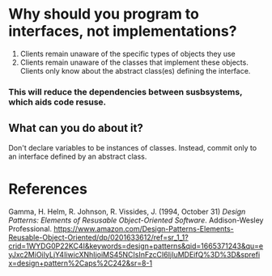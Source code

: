 # Why should you program to interfaces, not implementations? 

1. Clients remain unaware of the specific types of objects they use  
2. Clients remain unaware of the classes that implement these objects. Clients only 
   know about the abstract class(es) defining the interface. 

### This will reduce the dependencies between susbsystems, which aids code resuse.

## What can you do about it? 
Don't declare variables to be instances of classes. Instead, 
commit only to an interface defined by an abstract class. 

# References  
Gamma, H. Helm, R. Johnson, R. Vissides, J. (1994, October 31) *Design Patterns: Elements of Resusable Object-Oriented Software*. Addison-Wesley Professional. <https://www.amazon.com/Design-Patterns-Elements-Reusable-Object-Oriented/dp/0201633612/ref=sr_1_1?crid=1WYDG0P22KC4I&keywords=design+patterns&qid=1665371243&qu=eyJxc2MiOiIyLjY4IiwicXNhIjoiMS45NCIsInFzcCI6IjIuMDEifQ%3D%3D&sprefix=design+pattern%2Caps%2C242&sr=8-1>
